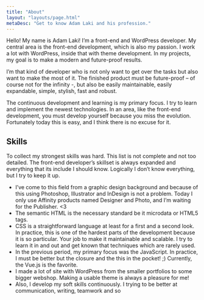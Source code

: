 ```yaml
---
title: "About"
layout: "layouts/page.html"
metaDesc: "Get to know Adam Laki and his profession."
---
```


Hello! My name is Adam Laki! I’m a front-end and WordPress developer. My central area is the front-end development, which is also my passion. I work a lot with WordPress, inside that with theme development. In my projects, my goal is to make a modern and future-proof results.

I’m that kind of developer who is not only want to get over the tasks but also want to make the most of it. The finished product must be future-proof – of course not for the infinity -, but also be easily maintainable, easily expandable, simple, stylish, fast and robust.

The continuous development and learning is my primary focus. I try to learn and implement the newest technologies. In an area, like the front-end development, you must develop yourself because you miss the evolution. Fortunately today this is easy, and I think there is no excuse for it.

## Skills

To collect my strongest skills was hard. This list is not complete and not too detailed. The front-end developer’s skillset is always expanded and everything that its include I should know. Logically I don’t know everything, but I try to keep it up.

- I’ve come to this field from a graphic design background and because of this using Photoshop, Illustrator and InDesign is not a problem. Today I only use Affinity products named Designer and Photo, and I’m waiting for the Publisher. <3
- The semantic HTML is the necessary standard be it microdata or HTML5 tags.
- CSS is a straightforward language at least for a first and a second look. In practice, this is one of the hardest parts of the development because it is so particular. Your job to make it maintainable and scalable. I try to learn it in and out and get known that techniques which are rarely used.
- In the previous period, my primary focus was the JavaScript. In practice, I must be better but the closure and the this in the pocket! ;) Currently, the Vue.js is the favorite.
- I made a lot of site with WordPress from the smaller portfolios to some bigger webshop. Making a usable theme is always a pleasure for me!
- Also, I develop my soft skills continuously. I trying to be better at communication, writing, teamwork and so
